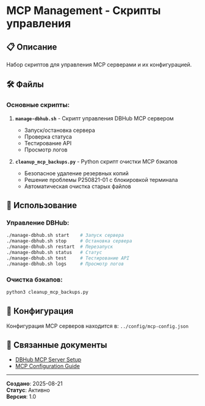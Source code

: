 # MCP Management - Скрипты управления

## 📋 Описание

Набор скриптов для управления MCP серверами и их конфигурацией.

## 🛠️ Файлы

### Основные скрипты:

1. **`manage-dbhub.sh`** - Скрипт управления DBHub MCP сервером
   - Запуск/остановка сервера
   - Проверка статуса
   - Тестирование API
   - Просмотр логов

2. **`cleanup_mcp_backups.py`** - Python скрипт очистки MCP бэкапов
   - Безопасное удаление резервных копий
   - Решение проблемы P250821-01 с блокировкой терминала
   - Автоматическая очистка старых файлов

## 🚀 Использование

### Управление DBHub:
```bash
./manage-dbhub.sh start    # Запуск сервера
./manage-dbhub.sh stop     # Остановка сервера
./manage-dbhub.sh restart  # Перезапуск
./manage-dbhub.sh status   # Статус
./manage-dbhub.sh test     # Тестирование API
./manage-dbhub.sh logs     # Просмотр логов
```

### Очистка бэкапов:
```bash
python3 cleanup_mcp_backups.py
```

## 📁 Конфигурация

Конфигурация MCP серверов находится в:
`../config/mcp-config.json`

## 🔗 Связанные документы

- [DBHub MCP Server Setup](../../../docs/others/dbhub-setup.md)
- [MCP Configuration Guide](../../../docs/others/mcp-configuration.md)

---
**Создано**: 2025-08-21  
**Статус**: Активно  
**Версия**: 1.0